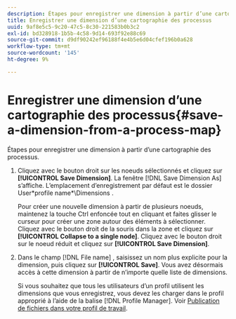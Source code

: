 ```yaml
---
description: Étapes pour enregistrer une dimension à partir d’une cartographie des processus.
title: Enregistrer une dimension d’une cartographie des processus
uuid: 9af8e5c5-9c20-47c5-8c30-221583b0b3c2
exl-id: bd328918-1b5b-4c58-9d14-693f92e88c69
source-git-commit: d9df90242ef96188f4e4b5e6d04cfef196b0a628
workflow-type: tm+mt
source-wordcount: '145'
ht-degree: 9%

---
```


# Enregistrer une dimension d’une cartographie des processus{#save-a-dimension-from-a-process-map}

Étapes pour enregistrer une dimension à partir d’une cartographie des processus.

1. Cliquez avec le bouton droit sur les noeuds sélectionnés et cliquez sur **[!UICONTROL Save Dimension]**. La fenêtre [!DNL Save Dimension As] s’affiche. L’emplacement d’enregistrement par défaut est le dossier User\*profile name*\Dimensions .

   Pour créer une nouvelle dimension à partir de plusieurs noeuds, maintenez la touche Ctrl enfoncée tout en cliquant et faites glisser le curseur pour créer une zone autour des éléments à sélectionner. Cliquez avec le bouton droit de la souris dans la zone et cliquez sur **[!UICONTROL Collapse to a single node]**. Cliquez avec le bouton droit sur le noeud réduit et cliquez sur **[!UICONTROL Save Dimension]**.

1. Dans le champ [!DNL File name] , saisissez un nom plus explicite pour la dimension, puis cliquez sur **[!UICONTROL Save]**. Vous avez désormais accès à cette dimension à partir de n’importe quelle liste de dimensions.

   Si vous souhaitez que tous les utilisateurs d’un profil utilisent les dimensions que vous enregistrez, vous devez les charger dans le profil approprié à l’aide de la balise [!DNL Profile Manager]. Voir [Publication de fichiers dans votre profil de travail](../../../../home/c-get-started/c-admin-intrf/c-prof-mgr/t-pub-files-wkg-prof.md#task-a0106e010c834d16bd60eef4721b6af9).

